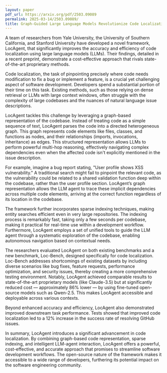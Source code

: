 ```yaml
---
layout: paper
pdf_url: https://arxiv.org/pdf/2503.09089
permalink: 2025-03-14/2503.09089/
title: Graph-Guided Large Language Models Revolutionize Code Localization
---
```




A team of researchers from Yale University, the University of Southern California, and Stanford University have developed a novel framework, LocAgent, that significantly improves the accuracy and efficiency of code localization using large language models (LLMs).  Their findings, detailed in a recent preprint, demonstrate a cost-effective approach that rivals state-of-the-art proprietary methods.

Code localization, the task of pinpointing precisely where code needs modification to fix a bug or implement a feature, is a crucial yet challenging aspect of software development. Developers spend a substantial portion of their time on this task. Existing methods, such as those relying on dense retrieval or LLMs with large context windows, often struggle with the complexity of large codebases and the nuances of natural language issue descriptions.

LocAgent tackles this challenge by leveraging a graph-based representation of the codebase. Instead of treating code as a simple sequence of text, LocAgent parses the code into a directed heterogeneous graph.  This graph represents code elements like files, classes, and functions as nodes, and their relationships (imports, invocations, inheritance) as edges.  This structured representation allows LLMs to perform powerful multi-hop reasoning, effectively navigating complex dependencies even when the affected code isn't explicitly mentioned in the issue description.

For example, imagine a bug report stating, "User profile shows XSS vulnerability."  A traditional search might fail to pinpoint the relevant code, as the vulnerability could be related to a shared validation function deep within the codebase, rather than the user profile section. LocAgent’s graph representation allows the LLM agent to trace these implicit dependencies across multiple code elements, arriving at the correct function regardless of its location in the codebase.

The framework further incorporates sparse indexing techniques, making entity searches efficient even in very large repositories. The indexing process is remarkably fast, taking only a few seconds per codebase, making it practical for real-time use within a development workflow.  Furthermore, LocAgent employs a set of unified tools to guide the LLM agent through a systematic exploration of the codebase, enabling autonomous navigation based on contextual needs.

The researchers evaluated LocAgent on both existing benchmarks and a new benchmark, Loc-Bench, designed specifically for code localization.  Loc-Bench addresses shortcomings of existing datasets by including diverse scenarios like bug fixes, feature requests, performance optimization, and security issues, thereby creating a more comprehensive testing environment. Notably, LocAgent achieved comparable results to state-of-the-art proprietary models (like Claude-3.5) but at significantly reduced cost — approximately 86% lower — by using fine-tuned open-source models such as Qwen-2.5. This makes LocAgent accessible and deployable across various contexts.

Beyond enhanced accuracy and efficiency, LocAgent also demonstrated improved downstream task performance. Tests showed that improved code localization led to a 12% increase in the success rate of resolving GitHub issues.

In summary, LocAgent introduces a significant advancement in code localization. By combining graph-based code representation, sparse indexing, and intelligent LLM-agent interaction, LocAgent offers a powerful, cost-effective, and accurate approach that promises to streamline software development workflows. The open-source nature of the framework makes it accessible to a wide range of developers, furthering its potential impact on the software engineering community.